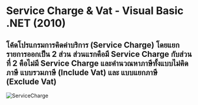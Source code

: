 # Service Charge & Vat - Visual Basic .NET (2010)

## โค้ดโปรแกรมการคิดค่าบริการ (Service Charge) โดยแยกรายการออกเป็น 2 ส่วน ส่วนแรกคือมี Service Charge กับส่วนที่ 2 คือไม่มี Service Charge และคำนวณหาภาษีทั้งแบบไม่คิดภาษี แบบรวมภาษี (Include Vat) และ แบบแยกภาษี (Exclude Vat)

![ServiceCharge](https://github.com/thongkorn/ServiceChargeVat/assets/27464308/f590b363-58d5-46f9-954d-6e5a0e7aecdf)
